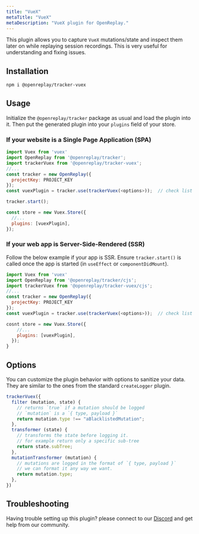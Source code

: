 ```yaml
---
title: "VueX"
metaTitle: "VueX"
metaDescription: "VueX plugin for OpenReplay."
---
```


This plugin allows you to capture `VueX` mutations/state and inspect them later on while replaying session recordings. This is very useful for understanding and fixing issues.

## Installation
```bash
npm i @openreplay/tracker-vuex
```

## Usage
Initialize the `@openreplay/tracker` package as usual and load the plugin into it. Then put the generated plugin into your `plugins` field of your store.

### If your website is a Single Page Application (SPA)

```js
import Vuex from 'vuex'
import OpenReplay from '@openreplay/tracker';
import trackerVuex from '@openreplay/tracker-vuex';
//...
const tracker = new OpenReplay({
  projectKey: PROJECT_KEY
});
const vuexPlugin = tracker.use(trackerVuex(<options>));  // check list of available options below

tracker.start();

const store = new Vuex.Store({
  //...
  plugins: [vuexPlugin],
});
```
### If your web app is Server-Side-Rendered (SSR)

Follow the below example if your app is SSR. Ensure `tracker.start()` is called once the app is started (in `useEffect` or `componentDidMount`).

```js
import Vuex from 'vuex'
import OpenReplay from '@openreplay/tracker/cjs';
import trackerVuex from '@openreplay/tracker-vuex/cjs';
//...
const tracker = new OpenReplay({
  projectKey: PROJECT_KEY
});
const vuexPlugin = tracker.use(trackerVuex(<options>));  // check list of available options below

cosnt store = new Vuex.Store({
    //...
    plugins: [vuexPlugin],
  });
}
```


## Options

You can customize the plugin behavior with options to sanitize your data. They are similar to the ones from the standard `createLogger` plugin.

```js
trackerVuex({
  filter (mutation, state) {
    // returns `true` if a mutation should be logged
    // `mutation` is a `{ type, payload }`
    return mutation.type !== "aBlacklistedMutation";
  },
  transformer (state) {
    // transforms the state before logging it.
    // for example return only a specific sub-tree
    return state.subTree;
  },
  mutationTransformer (mutation) {
    // mutations are logged in the format of `{ type, payload }`
    // we can format it any way we want.
    return mutation.type;
  },
})
```

## Troubleshooting

Having trouble setting up this plugin? please connect to our [Discord](https://discord.openreplay.com) and get help from our community.